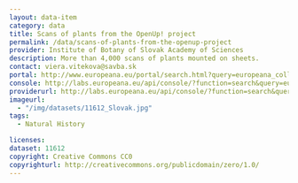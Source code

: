 ```yaml
---
layout: data-item
category: data
title: Scans of plants from the OpenUp! project
permalink: /data/scans-of-plants-from-the-openup-project
provider: Institute of Botany of Slovak Academy of Sciences
description: More than 4,000 scans of plants mounted on sheets.
contact: viera.vitekova@savba.sk
portal: http://www.europeana.eu/portal/search.html?query=europeana_collectionName%3A11612*&rows=12
console: http://labs.europeana.eu/api/console/?function=search&query=europeana_collectionName%3A11612*&rows=12
providerurl: http://labs.europeana.eu/api/console/?function=search&query=europeana_collectionName%3A11612*&rows=12
imageurl:
  - "/img/datasets/11612_Slovak.jpg"
tags:
  - Natural History

licenses:
dataset: 11612
copyright: Creative Commons CC0
copyrighturl: http://creativecommons.org/publicdomain/zero/1.0/
---
```

